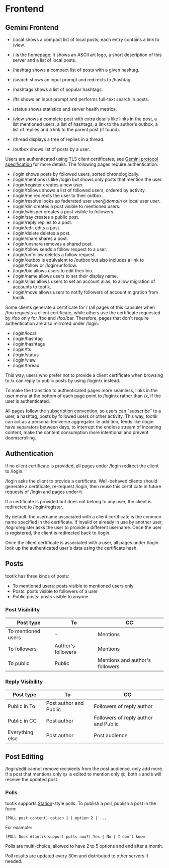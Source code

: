 # Frontend

## Gemini Frontend

* /local shows a compact list of local posts; each entry contains a link to /view.
* / is the homepage: it shows an ASCII art logo, a short description of this server and a list of local posts.
* /hashtag shows a compact list of posts with a given hashtag.
* /search shows an input prompt and redirects to /hashtag.
* /hashtags shows a list of popular hashtags.
* /fts shows an input prompt and performs full-text search in posts.
* /status shows statistics and server health metrics.

* /view shows a complete post with extra details like links in the post, a list mentioned users, a list of hashtags, a link to the author's outbox, a list of replies and a link to the parent post (if found).
* /thread displays a tree of replies in a thread.
* /outbox shows list of posts by a user.

Users are authenticated using TLS client certificates; see [Gemini protocol specification](https://gemini.circumlunar.space/docs/specification.html) for more details. The following pages require authentication:

* /login shows posts by followed users, sorted chronologically.
* /login/mentions is like /login but shows only posts that mention the user.
* /login/register creates a new user.
* /login/follows shows a list of followed users, ordered by activity.
* /login/me redirects the user to their outbox.
* /login/resolve looks up federated user *user@domain* or local user *user*.
* /login/dm creates a post visible to mentioned users.
* /login/whisper creates a post visible to followers.
* /login/say creates a public post.
* /login/reply replies to a post.
* /login/edit edits a post.
* /login/delete deletes a post.
* /login/share shares a post.
* /login/unshare removes a shared post.
* /login/follow sends a follow request to a user.
* /login/unfollow deletes a follow request.
* /login/outbox is equivalent to /outbox but also includes a link to /login/follow or /login/unfollow.
* /login/bio allows users to edit their bio.
* /login/name allows users to set their display name.
* /login/alias allows users to set an account alias, to allow migration of accounts to tootik.
* /login/move allows users to notify followers of account migration from tootik.

Some clients generate a certificate for / (all pages of this capsule) when /foo requests a client certificate, while others use the certificate requested by /foo only for /foo and /foo/bar. Therefore, pages that don't require authentication are also mirrored under /login:

* /login/local
* /login/hashtag
* /login/hashtags
* /login/fts
* /login/status
* /login/view
* /login/thread

This way, users who prefer not to provide a client certificate when browsing to /x can reply to public posts by using /login/x instead.

To make the transition to authenticated pages more seamless, links in the user menu at the bottom of each page point to /login/x rather than /x, if the user is authenticated.

All pages follow the [subscription convention](https://gemini.circumlunar.space/docs/companion/subscription.gmi), so users can "subscribe" to a user, a hashtag, posts by followed users or other activity. This way, tootik can act as a personal fediverse aggregator. In addition, feeds like /login have separators between days, to interrupt the endless stream of incoming content, make the content consumption more intentional and prevent doomscrolling.

## Authentication

If no client certificate is provided, all pages under /login redirect the client to /login.

/login asks the client to provide a certificate. Well-behaved clients should generate a certificate, re-request /login, then reuse this certificate in future requests of /login and pages under it.

If a certificate is provided but does not belong to any user, the client is redirected to /login/register.

By default, the username associated with a client certificate is the common name specified in the certificate. If invalid or already in use by another user, /login/register asks the user to provide a different username. Once the user is registered, the client is redirected back to /login.

Once the client certificate is associated with a user, all pages under /login look up the authenticated user's data using the certificate hash.

## Posts

tootik has three kinds of posts:
* To mentioned users: posts visible to mentioned users only
* Posts: posts visible to followers of a user
* Public posts: posts visible to anyone

### Post Visibility

| Post type          | To                 | CC                              |
|--------------------|--------------------|---------------------------------|
| To mentioned users | -                  | Mentions                        |
| To followers       | Author's followers | Mentions                        |
| To public          | Public             | Mentions and author's followers |

### Reply Visibility

| Post type       | To                     | CC                                   |
|-----------------|------------------------|--------------------------------------|
| Public in To    | Post author and Public | Followers of reply author            |
| Public in CC    | Post author            | Followers of reply author and Public |
| Everything else | Post author            | Post audience                        |

## Post Editing

/login/edit cannot remove recipients from the post audience, only add more. If a post that mentions only `@a` is edited to mention only `@b`, both `a` and `b` will receive the updated post.

### Polls

tootik supports [Station](gemini://station.martinrue.com)-style polls. To publish a poll, publish a post in the form:

	[POLL post content] option 1 | option 2 | ...

For example:

	[POLL Does #tootik support polls now?] Yes | No | I don't know

Polls are multi-choice, allowed to have 2 to 5 options and end after a month.

Poll results are updated every 30m and distributed to other servers if needed.
